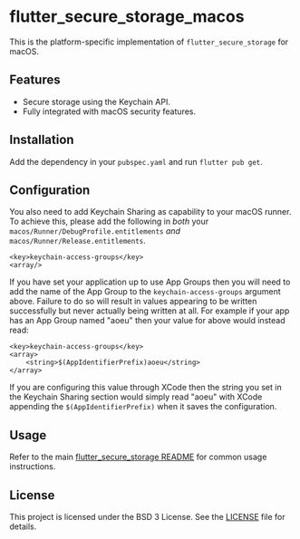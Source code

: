 # flutter_secure_storage_macos

This is the platform-specific implementation of `flutter_secure_storage` for macOS.

## Features

- Secure storage using the Keychain API.
- Fully integrated with macOS security features.

## Installation

Add the dependency in your `pubspec.yaml` and run `flutter pub get`.

## Configuration

You also need to add Keychain Sharing as capability to your macOS runner. To achieve this, please add the following in *both* your `macos/Runner/DebugProfile.entitlements` *and* `macos/Runner/Release.entitlements`.

```
<key>keychain-access-groups</key>
<array/>
```

If you have set your application up to use App Groups then you will need to add the name of the App Group to the `keychain-access-groups` argument above. Failure to do so will result in values appearing to be written successfully but never actually being written at all. For example if your app has an App Group named "aoeu" then your value for above would instead read:

```
<key>keychain-access-groups</key>
<array>
	<string>$(AppIdentifierPrefix)aoeu</string>
</array>
```

If you are configuring this value through XCode then the string you set in the Keychain Sharing section would simply read "aoeu" with XCode appending the `$(AppIdentifierPrefix)` when it saves the configuration.

## Usage

Refer to the main [flutter_secure_storage README](../README.md) for common usage instructions.

## License

This project is licensed under the BSD 3 License. See the [LICENSE](../LICENSE) file for details.
